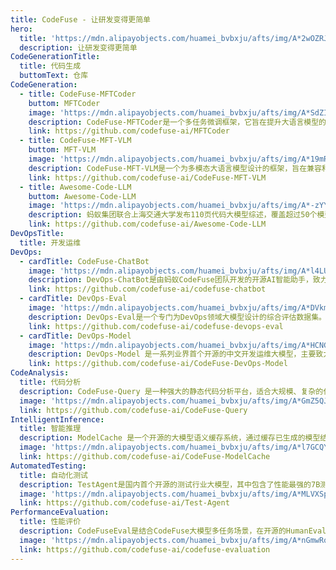 ```yaml
---
title: CodeFuse - 让研发变得更简单
hero:
  title: 'https://mdn.alipayobjects.com/huamei_bvbxju/afts/img/A*2wOZRJyrE4gAAAAAAAAAAAAADlHYAQ/original'
  description: 让研发变得更简单
CodeGenerationTitle:
  title: 代码生成
  buttomText: 仓库
CodeGeneration:
  - title: CodeFuse-MFTCoder
    buttom: MFTCoder
    image: 'https://mdn.alipayobjects.com/huamei_bvbxju/afts/img/A*SdZIQYUwWqgAAAAAAAAAAAAADlHYAQ/original'
    description: CodeFuse-MFTCoder是一个多任务微调框架，它旨在提升大语言模型的多任务能力，尤其擅长提升代码大模型的编程能力。与传统单任务微调相比，它能够同时处理多个任务，通过结合多元损失函数来均衡不同任务间的数据量、难度和收敛速度差异，从而提高了微调效率和性能。此外，该框架还引入了高效的训练优化技术，可以与几乎所有知名的开源大模型兼容。并且在BigCode Leaderboard上通过CodeFuse-Deepseek模型的MFT表现排名第一。
    link: https://github.com/codefuse-ai/MFTCoder
  - title: CodeFuse-MFT-VLM
    buttom: MFT-VLM
    image: 'https://mdn.alipayobjects.com/huamei_bvbxju/afts/img/A*19mRTadlUDYAAAAAAAAAAAAADlHYAQ/original'
    description: CodeFuse-MFT-VLM是一个为多模态大语言模型设计的框架，旨在兼容和适应多种视觉和语言模型以支持不同类型的任务。它集成了众多视觉编码器如CLIP系列和语言模型如Vicuna和LLAMA系列，提供灵活的配置选项，允许用户通过VL-MFTCoder自由组合不同的模型，从而简化多模态任务的开发和应用过程。
    link: https://github.com/codefuse-ai/CodeFuse-MFT-VLM
  - title: Awesome-Code-LLM
    buttom: Awesome-Code-LLM
    image: 'https://mdn.alipayobjects.com/huamei_bvbxju/afts/img/A*-zYYS4piTp0AAAAAAAAAAAAADlHYAQ/original'
    description: 蚂蚁集团联合上海交通大学发布110页代码大模型综述，覆盖超过50个模型、30个下游任务、800篇参考文献，全方位总结大语言模型在代码相关应用中的最新进展与挑战。
    link: https://github.com/codefuse-ai/Awesome-Code-LLM
DevOpsTitle:
  title: 开发运维
DevOps:
  - cardTitle: CodeFuse-ChatBot
    image: 'https://mdn.alipayobjects.com/huamei_bvbxju/afts/img/A*l4LUSpeo7GMAAAAAAAAAAAAADlHYAQ/original'
    description: DevOps-ChatBot是由蚂蚁CodeFuse团队开发的开源AI智能助手，致力于简化和优化软件开发生命周期中的各个环节。
    link: https://github.com/codefuse-ai/codefuse-chatbot
  - cardTitle: DevOps-Eval
    image: 'https://mdn.alipayobjects.com/huamei_bvbxju/afts/img/A*DVkmS5rN2iEAAAAAAAAAAAAADlHYAQ/original'
    description: DevOps-Eval是一个专门为DevOps领域大模型设计的综合评估数据集。我们希望DevOps-Eval能够帮助开发者，尤其是DevOps领域的开发者，追踪进展并分析他们拥有的DevOps大模型的优势和不足之处。
    link: https://github.com/codefuse-ai/codefuse-devops-eval
  - cardTitle: DevOps-Model
    image: 'https://mdn.alipayobjects.com/huamei_bvbxju/afts/img/A*HCNGRblECa4AAAAAAAAAAAAADlHYAQ/original'
    description: DevOps-Model 是一系列业界首个开源的中文开发运维大模型，主要致力于在 DevOps 领域发挥实际价值。目前，DevOps-Model 能够帮助工程师回答在 DevOps 生命周期中遇到的问题。
    link: https://github.com/codefuse-ai/CodeFuse-DevOps-Model
CodeAnalysis:
  title: 代码分析
  description: CodeFuse-Query 是一种强大的静态代码分析平台，适合大规模、复杂的代码库分析场景。它的以数据为中心的方法和高度的可扩展性使得它在现代软件开发环境中具有独特的优势。
  image: 'https://mdn.alipayobjects.com/huamei_bvbxju/afts/img/A*GmZ5QJxXM28AAAAAAAAAAAAADlHYAQ/original'
  link: https://github.com/codefuse-ai/CodeFuse-Query
IntelligentInference:
  title: 智能推理
  description: ModelCache 是一个开源的大模型语义缓存系统，通过缓存已生成的模型结果，降低类似请求的响应时间，提升用户体验。该项目从服务优化角度出发，引入缓存机制，在资源有限和对实时性要求较高的场景下，帮助企业和研究机构降低推理部署成本、提升模型性能和效率、提供规模化大模型服务。我们希望通过开源，分享交流大模型语义Cache的相关技术。
  image: 'https://mdn.alipayobjects.com/huamei_bvbxju/afts/img/A*l7GCQYf1kooAAAAAAAAAAAAADlHYAQ/original'
  link: https://github.com/codefuse-ai/CodeFuse-ModelCache
AutomatedTesting:
  title: 自动化测试
  description: TestAgent是国内首个开源的测试行业大模型，其中包含了性能最强的7B测试领域大模型，以及配套的本地模型快速发布和体验工程化框架。TestAgent旨在构建测试领域的“智能体”，融合大模型和质量领域工程化技术，促进质量技术代系升级。我们期望和社区成员一起合作，打造创新的测试领域解决方案，构建24小时在线的测试助理服务，让测试如丝般顺滑。
  image: 'https://mdn.alipayobjects.com/huamei_bvbxju/afts/img/A*MLVXSpMIRTYAAAAAAAAAAAAADlHYAQ/original'
  link: https://github.com/codefuse-ai/Test-Agent
PerformanceEvaluation:
  title: 性能评价
  description: CodeFuseEval是结合CodeFuse大模型多任务场景，在开源的HumanEval-x、MBPP、DS1000评测基准基础上，开发的面向大模型代码垂类领域的企业级多类型编程任务评估基准。可用于评估大模型在代码补全、自然语言生成代码、测试用例生成、跨语言代码翻译、中文指令生成代码、代码注解释、Bug检测/修复、代码优化等不同任务的能力表现。旨在贴近企业实际应用场景，构建而成的衡量大模型代码生成相关能力的「多维」、「多样」和「可信」的评测基准。
  image: 'https://mdn.alipayobjects.com/huamei_bvbxju/afts/img/A*nGmwRqTvIaEAAAAAAAAAAAAADlHYAQ/original'
  link: https://github.com/codefuse-ai/codefuse-evaluation
---
```

